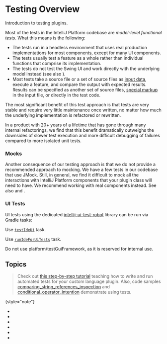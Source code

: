 <!-- Copyright 2000-2024 JetBrains s.r.o. and contributors. Use of this source code is governed by the Apache 2.0 license. -->

# Testing Overview

<link-summary>Introduction to testing plugins.</link-summary>

Most of the tests in the IntelliJ Platform codebase are *model-level functional tests*.
What this means is the following:

* The tests run in a headless environment that uses real production implementations for most components, except for many UI components.
* The tests usually test a feature as a whole rather than individual functions that comprise its implementation.
* The tests do not test the Swing UI and work directly with the underlying model instead (see also [](#ui-tests)).
* Most tests take a source file or a set of source files as [input data](test_project_and_testdata_directories.md), execute a feature, and compare the output with expected results.
  Results can be specified as another set of source files, [special markup](testing_highlighting.md) in the input file, or directly in the test code.

The most significant benefit of this test approach is that tests are very stable and require very little maintenance once written, no matter how much the underlying implementation is refactored or rewritten.

In a product with 20+ years of a lifetime that has gone through many internal refactorings, we find that this benefit dramatically outweighs the downsides of slower test execution and more difficult debugging of failures compared to more isolated unit tests.

### Mocks

Another consequence of our testing approach is that we do not provide a recommended approach to mocking.
We have a few tests in our codebase that use JMock.
Still, in general, we find it difficult to mock all the interactions with IntelliJ Platform components that your plugin class will need to have.
We recommend working with real components instead.
See also [](testing_faq.md#how-to-replace-componentservice-in-tests) and [](testing_faq.md#how-to-replace-extension-points-in-tests).

### UI Tests

UI tests using the dedicated [intellij-ui-test-robot](https://github.com/JetBrains/intellij-ui-test-robot) library can be run via Gradle tasks:

<tabs>
<tab title="IntelliJ Platform Gradle Plugin (2.x)">

Use [`testIdeUi`](tools_intellij_platform_gradle_plugin_tasks.md#testIdeUi) task.

</tab>
<tab title="Gradle IntelliJ Plugin (1.x)">

Use [`runIdeForUiTests`](tools_gradle_intellij_plugin.md#tasks-runideforuitests) task.

</tab>
</tabs>

Do not use <path>platform/testGuiFramework</path>, as it is reserved for internal use.

## Topics

<snippet id="testSamples">

> Check out [this step-by-step tutorial](writing_tests_for_plugins.md) teaching how to write and run automated tests for your custom language plugin.
> Also, code samples
> [comparing_string_references_inspection](%gh-sdk-samples-master%/comparing_string_references_inspection)
> and [conditional_operator_intention](%gh-sdk-samples-master%/conditional_operator_intention) demonstrate using tests.
>
{style="note"}

</snippet>

* [](tests_and_fixtures.md)
* [](light_and_heavy_tests.md)
* [](test_project_and_testdata_directories.md)
* [](writing_tests.md)
* [](testing_highlighting.md)
* [](testing_faq.md)

<include from="snippets.md" element-id="missingContent"/>
